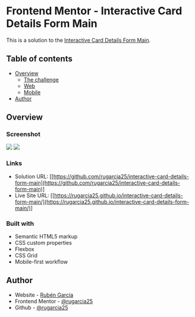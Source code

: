 # Frontend Mentor - Interactive Card Details Form Main

This is a solution to the [Interactive Card Details Form Main](https://www.frontendmentor.io/challenges/interactive-card-details-form-XpS8cKZDWw).

## Table of contents

- [Overview](#overview)
  - [The challenge](https://www.frontendmentor.io/challenges/interactive-card-details-form-XpS8cKZDWw)
  - [Web](./images/web.png)
  - [Mobile](./images/mobile.png)
- [Author](#author)

## Overview

### Screenshot

![](./images/web.png)
![](./images/mobile.png)

### Links

- Solution URL: [[https://github.com/rugarcia25/interactive-card-details-form-main](https://github.com/rugarcia25/interactive-card-details-form-main)]
- Live Site URL: [[https://rugarcia25.github.io/interactive-card-details-form-main/](https://rugarcia25.github.io/interactive-card-details-form-main/)]

### Built with

- Semantic HTML5 markup
- CSS custom properties
- Flexbox
- CSS Grid
- Mobile-first workflow

## Author

- Website - [Rubén Garcia](https://rgdev.netlify.app/)
- Frontend Mentor - [@rugarcia25](https://www.frontendmentor.io/profile/rugarcia25)
- Github - [@rugarcia25](https://github.com/rugarcia25)
